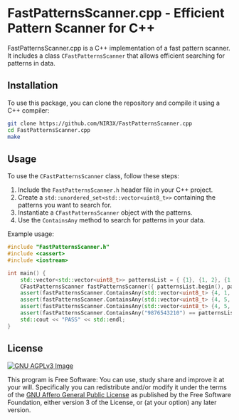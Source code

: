 # FastPatternsScanner.cpp - Efficient Pattern Scanner for C++

FastPatternsScanner.cpp is a C++ implementation of a fast pattern scanner. It includes a class `CFastPatternsScanner` that allows efficient searching for patterns in data.

## Installation

To use this package, you can clone the repository and compile it using a C++ compiler:

```bash
git clone https://github.com/NIR3X/FastPatternsScanner.cpp
cd FastPatternsScanner.cpp
make
```

## Usage

To use the `CFastPatternsScanner` class, follow these steps:

1. Include the `FastPatternsScanner.h` header file in your C++ project.
2. Create a `std::unordered_set<std::vector<uint8_t>>` containing the patterns you want to search for.
3. Instantiate a `CFastPatternsScanner` object with the patterns.
4. Use the `ContainsAny` method to search for patterns in your data.

Example usage:

```cpp
#include "FastPatternsScanner.h"
#include <cassert>
#include <iostream>

int main() {
	std::vector<std::vector<uint8_t>> patternsList = { {1}, {1, 2}, {1, 2, 3}, {48} };
	CFastPatternsScanner fastPatternsScanner({ patternsList.begin(), patternsList.end() });
	assert(fastPatternsScanner.ContainsAny(std::vector<uint8_t> {4, 1, 5, 6, 7}) == patternsList[0]);
	assert(fastPatternsScanner.ContainsAny(std::vector<uint8_t> {4, 5, 1, 2, 6}) == patternsList[1]);
	assert(fastPatternsScanner.ContainsAny(std::vector<uint8_t> {4, 5, 1, 2, 3}) == patternsList[2]);
	assert(fastPatternsScanner.ContainsAny("9876543210") == patternsList[3]);
	std::cout << "PASS" << std::endl;
}
```

## License
[![GNU AGPLv3 Image](https://www.gnu.org/graphics/agplv3-155x51.png)](https://www.gnu.org/licenses/agpl-3.0.html)  

This program is Free Software: You can use, study share and improve it at your
will. Specifically you can redistribute and/or modify it under the terms of the
[GNU Affero General Public License](https://www.gnu.org/licenses/agpl-3.0.html) as
published by the Free Software Foundation, either version 3 of the License, or
(at your option) any later version.
